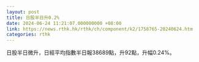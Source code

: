 ```yaml
---
layout: post
title: 日股半日升0.2%
date: 2024-06-24 11:21:07.000000000 +08:00
link: https://news.rthk.hk/rthk/ch/component/k2/1758765-20240624.htm
categories: rthk
---
```


日股半日微升，日經平均指數半日報38689點，升92點，升幅0.24%。

